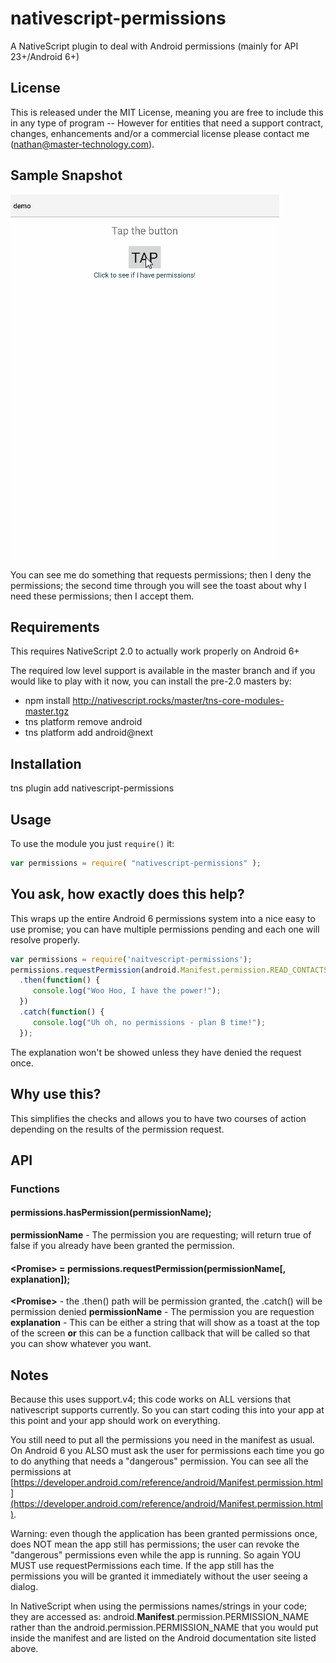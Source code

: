 # nativescript-permissions
A NativeScript plugin to deal with Android permissions (mainly for API 23+/Android 6+)

## License

This is released under the MIT License, meaning you are free to include this in any type of program -- However for entities that need a support contract, changes, enhancements and/or a commercial license please contact me (nathan@master-technology.com).

## Sample Snapshot
![Sample](docs/permissions.gif)

You can see me do something that requests permissions; then I deny the permissions; the second time through you will see the toast about why I need these permissions; then I accept them.

## Requirements
This requires NativeScript 2.0 to actually work properly on Android 6+

The required low level support is available in the master branch and if you would like to play with it now, you can install the pre-2.0 masters by:

- npm install http://nativescript.rocks/master/tns-core-modules-master.tgz
- tns platform remove android
- tns platform add android@next

## Installation 

tns plugin add nativescript-permissions


## Usage

To use the module you just `require()` it:

```js
var permissions = require( "nativescript-permissions" );
```


## You ask, how exactly does this help?
This wraps up the entire Android 6 permissions system into a nice easy to use promise; you can have multiple permissions pending and each one will resolve properly.

```js
var permissions = require('naitvescript-permissions');
permissions.requestPermission(android.Manifest.permission.READ_CONTACTS, "I need these permissions because I'm cool")
  .then(function() {
     console.log("Woo Hoo, I have the power!");
  })
  .catch(function() {
     console.log("Uh oh, no permissions - plan B time!");
  });
```

The explanation won't be showed unless they have denied the request once.

## Why use this?
This simplifies the checks and allows you to have two courses of action depending on the results of the permission request.

## API
### Functions
#### permissions.hasPermission(permissionName);
**permissionName** - The permission you are requesting; will return true of false if you already have been granted the permission.

#### \<Promise> = permissions.requestPermission(permissionName[, explanation]);
**\<Promise>** - the .then() path will be permission granted, the .catch() will be permission denied
**permissionName** - The permission you are requestion
**explanation** - This can be either a string that will show as a toast at the top of the screen **or** this can be a function callback that will be called so that you can show whatever you want.


## Notes
Because this uses support.v4; this code works on ALL versions that nativescript supports currently.  So you can start coding this into your app at this point and your app should work on everything.

You still need to put all the permissions you need in the manifest as usual.    On Android 6 you ALSO must ask the user for permissions each time you go to do anything that needs a "dangerous" permission.  You can see all the permissions at [https://developer.android.com/reference/android/Manifest.permission.html](https://developer.android.com/reference/android/Manifest.permission.html).

Warning: even though the application has been granted permissions once, does NOT mean the app still has permissions; the user can revoke the "dangerous" permissions even while the app is running.  So again YOU MUST use requestPermissions each time.  If the app still has the permissions you will be granted it immediately without the user seeing a dialog.

In NativeScript when using the permissions names/strings in your code; they are accessed as: android.**Manifest**.permission.PERMISSION_NAME rather than the android.permission.PERMISSION_NAME that you would put inside the manifest and are listed on the Android documentation site listed above.

